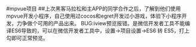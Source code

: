 #mpvue项目
##上次黑客马拉松和主APP的同学合作之后，了解到他们使用mpvue开发小程序，自己使用过cocos和egret开发过小游戏，体验下小程序开发，力争做个可用的产品出来。
BUG:iview预览报错。是微信开发者工具不能编译ES6导致的，可以在微信开发者工具中，设置->项目设置->ES6 转 ES5，打上勾即可正常预览。
